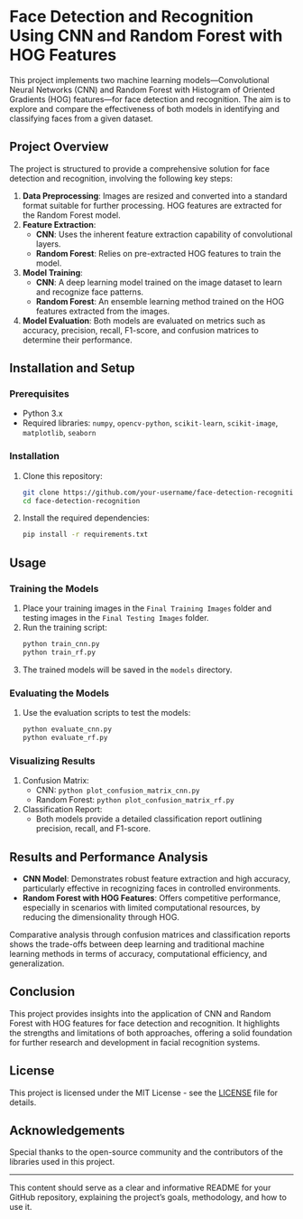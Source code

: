 # Face Detection and Recognition Using CNN and Random Forest with HOG Features

This project implements two machine learning models—Convolutional Neural Networks (CNN) and Random Forest with Histogram of Oriented Gradients (HOG) features—for face detection and recognition. The aim is to explore and compare the effectiveness of both models in identifying and classifying faces from a given dataset.

## Project Overview

The project is structured to provide a comprehensive solution for face detection and recognition, involving the following key steps:

1. **Data Preprocessing**: Images are resized and converted into a standard format suitable for further processing. HOG features are extracted for the Random Forest model.
2. **Feature Extraction**:
    - **CNN**: Uses the inherent feature extraction capability of convolutional layers.
    - **Random Forest**: Relies on pre-extracted HOG features to train the model.
3. **Model Training**:
    - **CNN**: A deep learning model trained on the image dataset to learn and recognize face patterns.
    - **Random Forest**: An ensemble learning method trained on the HOG features extracted from the images.
4. **Model Evaluation**: Both models are evaluated on metrics such as accuracy, precision, recall, F1-score, and confusion matrices to determine their performance.

## Installation and Setup

### Prerequisites

- Python 3.x
- Required libraries: `numpy`, `opencv-python`, `scikit-learn`, `scikit-image`, `matplotlib`, `seaborn`

### Installation

1. Clone this repository:
    ```bash
    git clone https://github.com/your-username/face-detection-recognition.git
    cd face-detection-recognition
    ```
2. Install the required dependencies:
    ```bash
    pip install -r requirements.txt
    ```

## Usage

### Training the Models

1. Place your training images in the `Final Training Images` folder and testing images in the `Final Testing Images` folder.
2. Run the training script:
    ```bash
    python train_cnn.py
    python train_rf.py
    ```
3. The trained models will be saved in the `models` directory.

### Evaluating the Models

1. Use the evaluation scripts to test the models:
    ```bash
    python evaluate_cnn.py
    python evaluate_rf.py
    ```

### Visualizing Results

1. Confusion Matrix:
    - CNN: `python plot_confusion_matrix_cnn.py`
    - Random Forest: `python plot_confusion_matrix_rf.py`
2. Classification Report:
    - Both models provide a detailed classification report outlining precision, recall, and F1-score.

## Results and Performance Analysis

- **CNN Model**: Demonstrates robust feature extraction and high accuracy, particularly effective in recognizing faces in controlled environments.
- **Random Forest with HOG Features**: Offers competitive performance, especially in scenarios with limited computational resources, by reducing the dimensionality through HOG.

Comparative analysis through confusion matrices and classification reports shows the trade-offs between deep learning and traditional machine learning methods in terms of accuracy, computational efficiency, and generalization.

## Conclusion

This project provides insights into the application of CNN and Random Forest with HOG features for face detection and recognition. It highlights the strengths and limitations of both approaches, offering a solid foundation for further research and development in facial recognition systems.

## License

This project is licensed under the MIT License - see the [LICENSE](LICENSE) file for details.

## Acknowledgements

Special thanks to the open-source community and the contributors of the libraries used in this project.

---

This content should serve as a clear and informative README for your GitHub repository, explaining the project’s goals, methodology, and how to use it.
